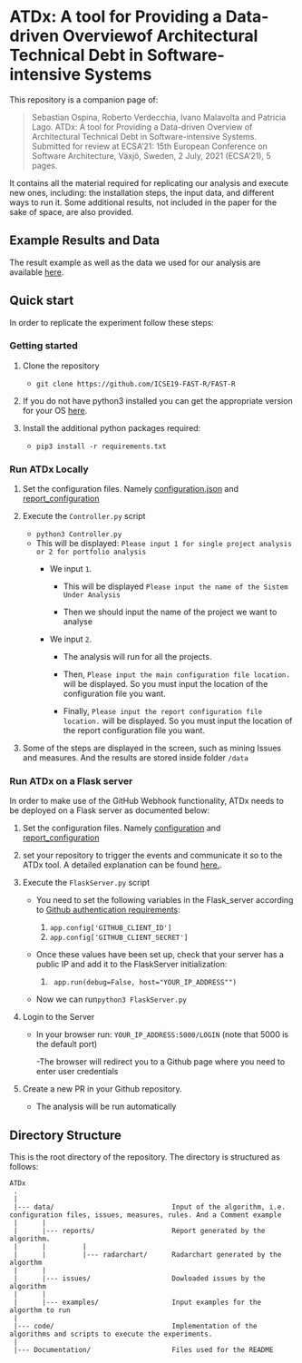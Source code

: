 # ATDx: A tool for Providing a Data-driven Overviewof Architectural Technical Debt in Software-intensive Systems


This repository is a companion page of:

> Sebastian Ospina, Roberto Verdecchia, Ivano Malavolta and Patricia Lago. ATDx: A tool for Providing a Data-driven Overview of Architectural Technical Debt in Software-intensive Systems. Submitted for review at ECSA’21: 15th European Conference on Software Architecture, Växjö, Sweden, 2 July, 2021 (ECSA’21), 5 pages.

It contains all the material required for replicating our analysis and execute new ones, including: the installation steps, the input data, and different ways to run it. 
Some additional results, not included in the paper for the sake of space, are also provided.



Example Results and Data
---------------
The result example as well as the data we used for our analysis are available [here](data/README.md).


Quick start
---------------
In order to replicate the experiment follow these steps:

### Getting started

1. Clone the repository 
   - `git clone https://github.com/ICSE19-FAST-R/FAST-R`
 
2. If you do not have python3 installed you can get the appropriate version for your OS [here](https://www.python.org/downloads/).

3. Install the additional python packages required:
   - `pip3 install -r requirements.txt`

### Run ATDx Locally

1. Set the configuration files. Namely [configuration.json](/data/configuration.json) and [report_configuration](/data/report_config.json)

2. Execute the `Controller.py` script 
   - `python3 Controller.py`
   - This will be displayed: `Please input 1 for single project analysis or 2 for portfolio analysis`
       - We input `1`.
         - This will be displayed `Please input the name of the Sistem Under Analysis`
           
         - Then we should input the name of the project we want to analyse
        
       - We input `2`.
            - The analysis will run for all the projects. 

         - Then, `Please input the main configuration file location.` will be displayed. So you must input the location of the configuration file you want.
         - Finally, `Please input the report configuration file location.` will be displayed. So you must input the location of the report configuration file you want.

3. Some of the steps are displayed in the screen, such as mining Issues and measures. And the results are stored inside folder `/data`

### Run ATDx on a Flask server
In order to make use of the GitHub Webhook functionality, ATDx needs to be deployed on a Flask server as documented below:

1. Set the configuration files. Namely [configuration](/data/configuration.json) and [report_configuration](/data/report_config.json)

2. set your repository to trigger the events and communicate it so to the ATDx tool. A detailed explanation can be found [here.](https://docs.github.com/en/enterprise-server@3.0/developers/webhooks-and-events/webhooks/about-webhooks).

3. Execute the `FlaskServer.py` script 
   - You need to set the following variables in the Flask_server according to [Github authentication requirements](https://docs.github.com/en/rest/guides/basics-of-authentication):
       1. ```app.config['GITHUB_CLIENT_ID']```
       2. ```app.config['GITHUB_CLIENT_SECRET']```
      
   - Once these values have been set up, check that your server has a public IP and add it to the FlaskServer initialization:
      1. ``` app.run(debug=False, host="YOUR_IP_ADDRESS"")```
      
   - Now we can run`python3 FlaskServer.py`

4. Login to the Server
   - In your browser run: ```YOUR_IP_ADDRESS:5000/LOGIN``` (note that 5000 is the default port)
     
      -The browser will redirect you to a Github page where you need to enter user credentials

5. Create a new PR in your Github repository.
    - The analysis will be run automatically

Directory Structure
---------------
This is the root directory of the repository. The directory is structured as follows:

    ATDx
     .
     |
     |--- data/                             Input of the algorithm, i.e. configuration files, issues, measures, rules. And a Comment example
     |      |
     |      |--- reports/                   Report generated by the algorithm.
     |      |         |
     |      |         |--- radarchart/      Radarchart generated by the algorthm
     |      |
     |      |--- issues/                    Dowloaded issues by the algorithm
     |      |
     |      |--- examples/                  Input examples for the algorthm to run
     |      
     |--- code/                             Implementation of the algorithms and scripts to execute the experiments.
     |
     |--- Documentation/                    Files used for the README
  
